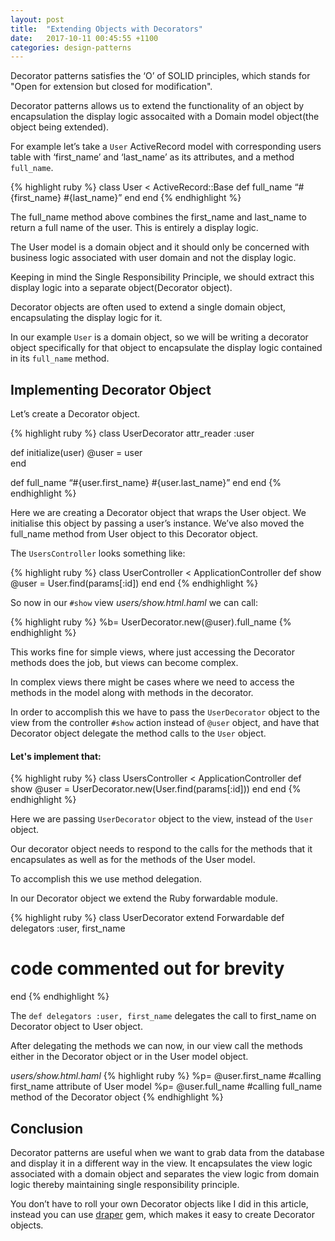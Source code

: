 ```yaml
---
layout: post
title:  "Extending Objects with Decorators"
date:   2017-10-11 00:45:55 +1100
categories: design-patterns
---
```

Decorator patterns satisfies the ‘O’ of SOLID principles, which stands for "Open for extension but closed for modification".

Decorator patterns allows us to extend the functionality of an object by encapsulation the display logic assocaited with a Domain model object(the object being extended).

For example let’s take a ``User`` ActiveRecord model with corresponding users table with ‘first_name’ and ‘last_name’ as its attributes,
and a method ``full_name``.

{% highlight ruby %}
class User < ActiveRecord::Base
  def full_name
    “#{first_name} #{last_name}”
  end
end
{% endhighlight %}

The full_name method above combines the first_name and last_name to return a full name of the user. This is entirely a display logic.

The User model is a domain object and it should only be concerned with business logic associated with user domain and not the display logic.

Keeping in mind the Single Responsibility Principle, we should extract this display logic into a separate object(Decorator object).

Decorator objects are often used to extend a single domain object, encapsulating the display logic for it.

In our example ``User`` is a domain object, so we will be writing a decorator object specifically for that object to encapsulate the display logic contained in its ``full_name`` method.

## Implementing Decorator Object

Let’s create a Decorator object.


{% highlight ruby %}
class UserDecorator
  attr_reader :user

  def initialize(user)
    @user = user    
  end

  def full_name
    “#{user.first_name} #{user.last_name}”
  end
end
{% endhighlight %}

Here we are creating a Decorator object that wraps the User object. We initialise this object by passing a user’s instance.
We’ve also moved the full_name method from User object to this Decorator object.

The ``UsersController`` looks something like:

{% highlight ruby %}
class UserController < ApplicationController
  def show
    @user = User.find(params[:id])
  end
end
{% endhighlight %}

So now in our ``#show`` view *users/show.html.haml* we can call:

{% highlight ruby %}
%b= UserDecorator.new(@user).full_name
{% endhighlight %}

This works fine for simple views, where just accessing the Decorator methods does the job, but views can become complex.

In complex views there might be cases where we need to access the methods in the model along with methods in the decorator.

In order to accomplish this we have to pass the ``UserDecorator`` object to the view from the controller ``#show`` action instead of ``@user`` object, and have that Decorator object delegate the method calls to the ``User`` object.

#### Let's implement that:

{% highlight ruby %}
class UsersController < ApplicationController
  def show
    @user = UserDecorator.new(User.find(params[:id]))
  end
end
{% endhighlight %}

Here we are passing ``UserDecorator`` object to the view, instead of the ``User`` object.

Our decorator object needs to respond to the calls for the methods that it encapsulates as well as
for the methods of the User model.

To accomplish this we use method delegation.

In our Decorator object we extend the Ruby forwardable module.

{% highlight ruby %}
class UserDecorator
  extend Forwardable
  def delegators :user, first_name
  
  # code commented out for brevity
end
{% endhighlight %}

The ``def delegators :user, first_name`` delegates the call to first_name on Decorator object to User object.

After delegating the methods we can now, in our view call the methods either in the Decorator object or in the User model object.

*users/show.html.haml*
{% highlight ruby %}
  %p= @user.first_name #calling first_name attribute of User model
  %p= @user.full_name #calling full_name method of the Decorator object
{% endhighlight %}

## Conclusion

Decorator patterns are useful when we want to grab data from the database and display it in a
different way in the view. It encapsulates the view logic associated with a domain object and separates
the view logic from domain logic thereby maintaining single responsibility principle.

You don’t have to roll your own Decorator objects like I did in this article, instead you can use <a href="https://github.com/drapergem/draper" target="_blank">draper</a> gem, which makes it easy to create Decorator objects.
